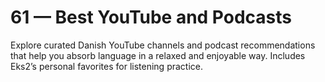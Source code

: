 # 61 — Best YouTube and Podcasts

Explore curated Danish YouTube channels and podcast recommendations that help you absorb language in a relaxed and enjoyable way. Includes Eks2’s personal favorites for listening practice.